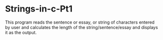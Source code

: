 # Strings-in-c-Pt1
This program reads the sentence or essay, or string of characters entered by user and calculates the length of the string/sentence/essay and displays it as the output.
